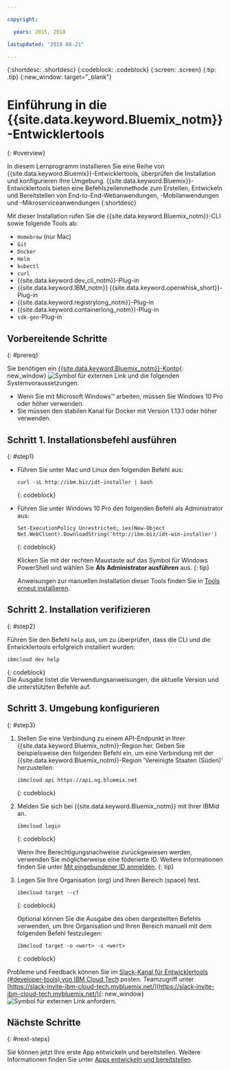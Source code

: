 ```yaml
---

copyright:

  years: 2015, 2018

lastupdated: "2018-08-21"

---
```


{:shortdesc: .shortdesc}
{:codeblock: .codeblock}
{:screen: .screen}
{:tip: .tip}
{:new_window: target="_blank"}

# Einführung in die {{site.data.keyword.Bluemix_notm}}-Entwicklertools
{: #overview}

In diesem Lernprogramm installieren Sie eine Reihe von {{site.data.keyword.Bluemix}}-Entwicklertools, überprüfen die Installation und konfigurieren Ihre Umgebung. {{site.data.keyword.Bluemix}}-Entwicklertools bieten eine Befehlszeilenmethode zum Erstellen, Entwickeln und Bereitstellen von End-to-End-Webanwendungen, -Mobilanwendungen und -Mikroserviceanwendungen 
{:shortdesc}

Mit dieser Installation rufen Sie die {{site.data.keyword.Bluemix_notm}}-CLI sowie folgende Tools ab: 

* `Homebrew` (nur Mac)
* `Git`
* `Docker`
* `Helm`
* `kubectl`
* `curl`
* {{site.data.keyword.dev_cli_notm}}-Plug-in
* {{site.data.keyword.IBM_notm}} {{site.data.keyword.openwhisk_short}}-Plug-in
* {{site.data.keyword.registrylong_notm}}-Plug-in
* {{site.data.keyword.containerlong_notm}}-Plug-in
* `sdk-gen`-Plug-in

## Vorbereitende Schritte
{: #prereq}

Sie benötigen ein [{{site.data.keyword.Bluemix_notm}}-Konto](https://console.bluemix.net/){: new_window} ![Symbol für externen Link](../icons/launch-glyph.svg "Symbol für externen Link") und die folgenden Systemvoraussetzungen:

* Wenn Sie mit Microsoft Windows&trade; arbeiten, müssen Sie Windows 10 Pro oder höher verwenden.
* Sie müssen den stabilen Kanal für Docker mit Version 1.13.1 oder höher verwenden. 

## Schritt 1. Installationsbefehl ausführen
{: #step1}

* Führen Sie unter Mac und Linux den folgenden Befehl aus:

  ```
  curl -sL http://ibm.biz/idt-installer | bash
  ```
  {: codeblock}
  
* Führen Sie unter Windows 10 Pro den folgenden Befehl als Administrator aus:

  ```
  Set-ExecutionPolicy Unrestricted; iex(New-Object Net.WebClient).DownloadString('http://ibm.biz/idt-win-installer')
  ```
  {: codeblock}

  Klicken Sie mit der rechten Maustaste auf das Symbol für Windows PowerShell und wählen Sie **Als Administrator ausführen** aus.
  {: tip}
  
  Anweisungen zur manuellen Installation dieser Tools finden Sie in [Tools erneut installieren](/docs/cli/ts_createapps.html#appendix).

## Schritt 2. Installation verifizieren
{: #step2}

Führen Sie den Befehl `help` aus, um zu überprüfen, dass die CLI und die Entwicklertools erfolgreich installiert wurden:

```
ibmcloud dev help
```
{: codeblock}
<br>
Die Ausgabe listet die Verwendungsanweisungen, die aktuelle Version und die unterstützten Befehle auf.

## Schritt 3. Umgebung konfigurieren
{: #step3}

1. Stellen Sie eine Verbindung zu einem API-Endpunkt in Ihrer {{site.data.keyword.Bluemix_notm}}-Region her. Geben Sie beispielsweise den folgenden Befehl ein, um eine Verbindung mit der {{site.data.keyword.Bluemix_notm}}-Region 'Vereinigte Staaten (Süden)' herzustellen:

	```
	ibmcloud api https://api.ng.bluemix.net
	```
	{: codeblock}

2. Melden Sie sich bei {{site.data.keyword.Bluemix_notm}} mit Ihrer IBMid an.

	```
	ibmcloud login
	```
	{: codeblock}
    <br>
    
	Wenn Ihre Berechtigungsnachweise zurückgewiesen werden, verwenden Sie möglicherweise eine föderierte ID. Weitere Informationen finden Sie unter [Mit eingebundener ID anmelden](/docs/iam/login_fedid.html#federated_id).
	{: tip}

3. Legen Sie Ihre Organisation (org) und Ihren Bereich (space) fest.

	```
	ibmcloud target --cf
	```
	{: codeblock}
	
	Optional können Sie die Ausgabe des oben dargestellten Befehls verwenden, um Ihre Organisation und Ihren Bereich manuell mit dem folgenden Befehl festzulegen:

	```
	ibmcloud target -o <wert> -s <wert>
	```
	{: codeblock}
	
Probleme und Feedback können Sie im [Slack-Kanal für Entwicklertools (#developer-tools) von IBM Cloud Tech](https://ibm-cloud-tech.slack.com) posten. Teamzugriff unter [https://slack-invite-ibm-cloud-tech.mybluemix.net/](https://slack-invite-ibm-cloud-tech.mybluemix.net/){: new_window} ![Symbol für externen Link](../icons/launch-glyph.svg "Symbol für externen Link") anfordern.

## Nächste Schritte
{: #next-steps}

Sie können jetzt Ihre erste App entwickeln und bereitstellen. Weitere Informationen finden Sie unter [Apps entwickeln und bereitstellen](/docs/cli/idt/index.html).
